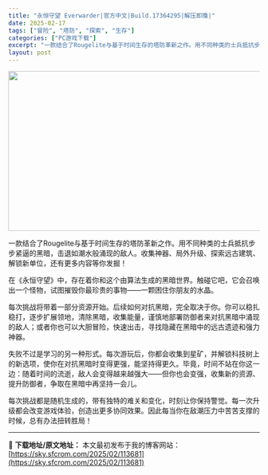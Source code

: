 ```yaml
---
title: "永恒守望 Everwarder|官方中文|Build.17364295|解压即撸|"
date: 2025-02-17
tags: ["冒险", "塔防", "探索", "生存"]
categories: ["PC游戏下载"]
excerpt: "一款结合了Rougelite与基于时间生存的塔防革新之作。用不同种类的士兵抵抗步步紧逼的黑暗，击退如潮水般涌现的敌人。收集神器、局外升级、探索远古建筑、解锁新单位，还有更多内容等你发掘！ 在《永恒守望》中，存在着你和这个由算法生成的黑暗世界。触碰它吧，它会召唤出一个怪物，试图摧毁你最珍贵的事物——一&hellip;"
layout: post
---
```


<img class="aligncenter size-full wp-image-113666" src="https://sky.sfcrom.com/wp-content/uploads/2025/02/2025021714094251.webp" alt="" width="570" height="321" />

一款结合了Rougelite与基于时间生存的塔防革新之作。用不同种类的士兵抵抗步步紧逼的黑暗，击退如潮水般涌现的敌人。收集神器、局外升级、探索远古建筑、解锁新单位，还有更多内容等你发掘！

在《永恒守望》中，存在着你和这个由算法生成的黑暗世界。触碰它吧，它会召唤出一个怪物，试图摧毁你最珍贵的事物——一颗困住你朋友的水晶。

每次挑战将带着一部分资源开始。后续如何对抗黑暗，完全取决于你。你可以稳扎稳打，逐步扩展领地，清除黑暗，收集能量，谨慎地部署防御者来对抗黑暗中涌现的敌人；或者你也可以大胆冒险，快速出击，寻找隐藏在黑暗中的远古遗迹和强力神器。

失败不过是学习的另一种形式。每次游玩后，你都会收集到星矿，并解锁科技树上的新选项，使你在对抗黑暗时变得更强，能坚持得更久。毕竟，时间不站在你这一边：随着时间的流逝，敌人会变得越来越强大——但你也会变强，收集新的资源、提升防御者，争取在黑暗中再坚持一会儿。

每次挑战都是随机生成的，带有独特的难关和变化，时刻让你保持警觉。每一次升级都会改变游戏体验，创造出更多协同效果。因此每当你在敌潮压力中苦苦支撑的时候，总有办法扭转胜局！

---
📖 **下载地址/原文地址：** 本文最初发布于我的博客网站：[https://sky.sfcrom.com/2025/02/113681](https://sky.sfcrom.com/2025/02/113681)
